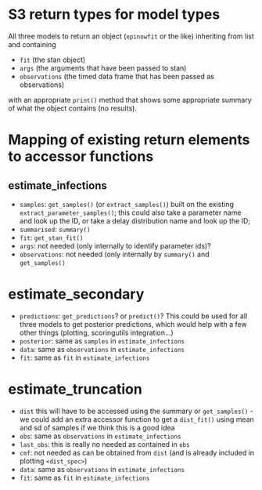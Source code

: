 # S3 return types for model types

All three models to return an object (`epinowfit` or the like) inheriting from list and containing

- `fit` (the stan object)
- `args` (the arguments that have been passed to stan)
- `observations` (the timed data frame that has been passed as observations)

with an appropriate `print()` method that shows some appropriate summary of what the object contains (no results).

# Mapping of existing return elements to accessor functions

## estimate_infections

- `samples`: `get_samples()` (or `extract_samples()`) built on the existing `extract_parameter_samples()`; this could also take a parameter name and look up the ID, or take a delay distribution name and look up the ID; 
- `summarised`: `summary()`
- `fit`: `get_stan_fit()`
- `args`: not needed (only internally to identify parameter ids)?
- `observations`: not needed (only internally by `summary()` and `get_samples()`

# estimate_secondary

- `predictions`: `get_predictions`? or `predict()`? This could be used for all three models to get posterior predictions, which would help with a few other things (plotting, scoringutils integration...)
-  `posterior`: same as `samples` in `estimate_infections`
- `data`: same as `observations` in `estimate_infections`
- `fit`: same as `fit` in `estimate_infections`

# estimate_truncation

- `dist` this will have to be accessed using the summary or `get_samples()` - we could add an extra accessor function to get a `dist_fit()` using mean and sd of samples if we think this is a good idea
- `obs`: same as `observations` in `estimate_infections`
- `last_obs`: this is really no needed as contained in `obs`
- `cmf`: not needed as can be obtained from `dist` (and is already included in plotting `<dist_spec>`)
- `data`: same as `observations` in `estimate_infections`
- `fit`: same as `fit` in `estimate_infections`
